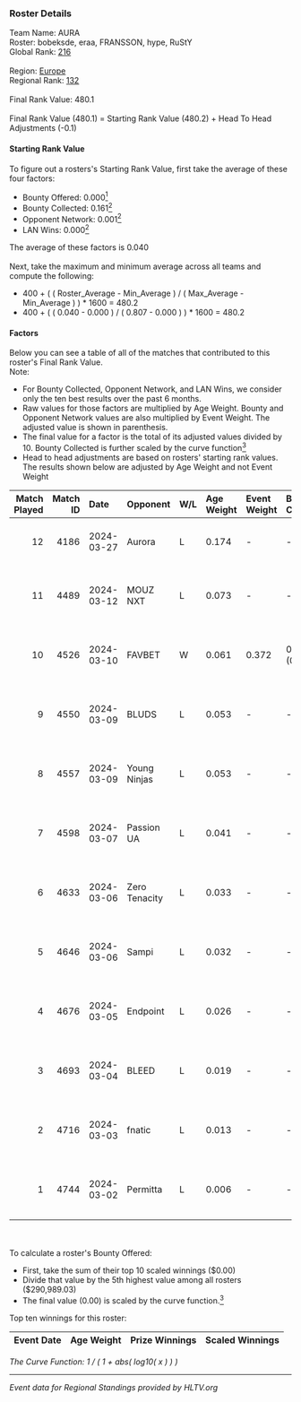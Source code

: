 ### Roster Details<br />
Team Name: AURA<br />
Roster: bobeksde, eraa, FRANSSON, hype, RuStY<br />
Global Rank: [216](../../standings_global_2024_08_28.md)<br />
<br />
Region: [Europe]( ../../standings_europe_2024_08_28.md)<br />
Regional Rank: [132]( ../../standings_europe_2024_08_28.md)<br />
<br />
Final Rank Value:  480.1<br />
<br />
Final Rank Value (480.1) = Starting Rank Value (480.2) + Head To Head Adjustments (-0.1)<br />

#### Starting Rank Value<br />
To figure out a rosters's Starting Rank Value, first take the average of these four factors:<br />
- Bounty Offered: 0.000[<sup>1</sup>](#table2)
- Bounty Collected: 0.161[<sup>2</sup>](#table1)
- Opponent Network: 0.001[<sup>2</sup>](#table1)
- LAN Wins: 0.000[<sup>2</sup>](#table1)

The average of these factors is 0.040<br />
<br />
Next, take the maximum and minimum average across all teams and compute the following:<br />
- 400 + ( ( Roster_Average - Min_Average ) / ( Max_Average - Min_Average ) ) * 1600 = 480.2
- 400 + ( ( 0.040 - 0.000 ) / ( 0.807 - 0.000 ) ) * 1600 = 480.2


#### Factors<br />
Below you can see a table of all of the matches that contributed to this roster's Final Rank Value.<br />
Note:<br />

- For Bounty Collected, Opponent Network, and LAN Wins, we consider only the ten best results over the past 6 months.
- Raw values for those factors are multiplied by Age Weight. Bounty and Opponent Network values are also multiplied by Event Weight. The adjusted value is shown in parenthesis.
- The final value for a factor is the total of its adjusted values divided by 10. Bounty Collected is further scaled by the curve function[<sup>3</sup>](#curveFunction)
- Head to head adjustments are based on rosters' starting rank values. The results shown below are adjusted by Age Weight and not Event Weight
<span id="table1"></span><br />


| Match Played | Match ID | Date       | Opponent      | W/L | Age Weight | Event Weight | Bounty Collected | Opponent Network | LAN Wins  | H2H Adj. | Roster                                 |
| -: | -: | :- | :- | :- | :- | :- | :- | :- | :- | -: | :- |
|           12 |     4186 | 2024-03-27 | Aurora        | L   | 0.174      | -            | -                | -                | -         |    -0.02 | bobeksde, eraa, FRANSSON, hype, RuStY  |
|           11 |     4489 | 2024-03-12 | MOUZ NXT      | L   | 0.073      | -            | -                | -                | -         |    -0.12 | bobeksde, eraa, Golden, Plopski, RuStY |
|           10 |     4526 | 2024-03-10 | FAVBET        | W   | 0.061      | 0.372        | 0.003 (0.000)    | 0.514 (0.012)    | 0 (0.000) |     1.60 | bobeksde, eraa, Golden, Plopski, RuStY |
|            9 |     4550 | 2024-03-09 | BLUDS         | L   | 0.053      | -            | -                | -                | -         |    -1.02 | bobeksde, eraa, Golden, Plopski, RuStY |
|            8 |     4557 | 2024-03-09 | Young Ninjas  | L   | 0.053      | -            | -                | -                | -         |    -0.22 | bobeksde, eraa, Golden, Plopski, RuStY |
|            7 |     4598 | 2024-03-07 | Passion UA    | L   | 0.041      | -            | -                | -                | -         |    -0.05 | bobeksde, eraa, Golden, Plopski, RuStY |
|            6 |     4633 | 2024-03-06 | Zero Tenacity | L   | 0.033      | -            | -                | -                | -         |    -0.04 | bobeksde, eraa, Golden, Plopski, RuStY |
|            5 |     4646 | 2024-03-06 | Sampi         | L   | 0.032      | -            | -                | -                | -         |    -0.09 | bobeksde, eraa, Golden, Plopski, RuStY |
|            4 |     4676 | 2024-03-05 | Endpoint      | L   | 0.026      | -            | -                | -                | -         |    -0.04 | bobeksde, eraa, Golden, Plopski, RuStY |
|            3 |     4693 | 2024-03-04 | BLEED         | L   | 0.019      | -            | -                | -                | -         |    -0.06 | bobeksde, eraa, Golden, Plopski, RuStY |
|            2 |     4716 | 2024-03-03 | fnatic        | L   | 0.013      | -            | -                | -                | -         |    -0.00 | bobeksde, eraa, Golden, Plopski, RuStY |
|            1 |     4744 | 2024-03-02 | Permitta      | L   | 0.006      | -            | -                | -                | -         |    -0.01 | bobeksde, eraa, Golden, Plopski, RuStY |

<br />
<span id="table2"></span><br />
To calculate a roster's Bounty Offered:<br />

- First, take the sum of their top 10 scaled winnings ($0.00)
- Divide that value by the 5th highest value among all rosters ($290,989.03)
- The final value (0.00) is scaled by the curve function.[<sup>3</sup>](#curveFunction)

Top ten winnings for this roster:<br />

| Event Date | Age Weight | Prize Winnings | Scaled Winnings |
| :- | -: | :- | :- |


<span id="curveFunction"></span>_The Curve Function: 1 / ( 1 + abs( log10( x ) ) )_<br />

---
_Event data for Regional Standings provided by HLTV.org_<br />
